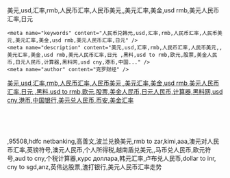 <p>
    <br/>
</p>
美元,usd,汇率,rmb,人民币汇率,人民币美元,,美元汇率,美金,usd rmb,美元人民币汇率,日元

	<meta name="keywords" content="人民币兑韩元,usd,汇率,rmb,人民币汇率,人民币美元,美元汇率,美金,usd rmb,美元人民币汇率,日元" />
	<meta name="description" content="美元,usd,汇率,rmb,人民币汇率,人民币美元,,美元汇率,美金,usd rmb,美元人民币汇率,日元 ,黑料,usd to rmb,欧元,股票,美金人民币,日元人民币,计算器,黑料网,usd cny,港币,中国..." />
	<meta name="author" content="克罗财经" />
<p>
    <a href="https://www.corolland.com">美元,usd,汇率,rmb,人民币汇率,人民币美元,,美元汇率,美金,usd rmb,美元人民币汇率,日元 ,黑料,usd to rmb,欧元,股票,美金人民币,日元人民币,计算器,黑料网,usd cny,港币,中国银行,美元兑人民币,币安,美金汇率</a>

    
</p>

<p>
    <br/><!-- Crypto Converter ⚡ Widget -->
    <crypto-converter-widget amount="1" shadow="true" symbol="false" live="true" fiat="united-states-dollar" crypto="bitcoin" font-family="inherit" background-color="#ffffff" decimal-places="2" border-radius="0.5rem"></crypto-converter-widget><a href="https://currencyrate.today/" target="_blank" rel="noopener"></a>
</p><!-- /Crypto Converter ⚡ Widget -->
<p>
    <br/>
    
</p>
<p>
    <span style="text-wrap-mode: wrap;">,</span>95508,hdfc netbanking,高善文,波兰兑换美元,rmb to zar,kimi,aaa,澳元对人民币汇率,英镑符号,澳元人民币,个人所得税,越南盾兑美元,,马币兑人民币,欧元符号,aud to cny,个税计算器,курс доллара,韩元汇率,卢布兑人民币,dollar to inr, cny to sgd,anz,英伟达股票,渣打银行,美元人民币汇率走势
</p>
<p>
    <br/>
</p>
<p>
  
